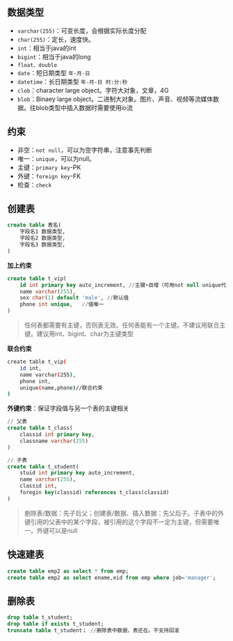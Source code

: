 ## 数据类型
- `varchar(255)`：可变长度，会根据实际长度分配
- `char(255)`：定长，速度快。
- `int`：相当于java的int
- `bigint`：相当于java的long
- `float、double`
- `date`：短日期类型 `年-月-日`
- `datetime`：长日期类型 `年-月-日 时:分:秒`
- `clob`：character large object。字符大对象，文章，4G
- `blob`：Binaey large object。二进制大对象。图片、声音、视频等流媒体数据。往blob类型中插入数据时需要使用io流

## 约束
- 非空：`not null`，可以为空字符串，注意事先判断
- 唯一：`unique`，可以为null。
- 主键：`primary key`-PK
- 外键：`foreign key`-FK
- 检查：`check`

## 创建表
```sql
create table 表名(
    字段名1 数据类型,
    字段名2 数据类型,
    字段名3 数据类型,
)
```
**加上约束**
```sql
create table t_vip(
    id int primary key auto_increment, //主键+自增（可用not null unique代替primary key）
    name varchar(255), 
    sex char(1) default 'male',	//默认值
    phone int unique,   //值唯一
)
```
>任何表都需要有主键，否则表无效。任何表能有一个主键。不建议用联合主键。建议用int、bigint、char为主键类型

**联合约束**
```bash
create table t_vip(
    id int,
    name varchar(255), 
    phone int,
    unique(name,phone)//联合约束
)
```
**外键约束**：保证字段值与另一个表的主键相关
```sql
// 父表
create table t_class(
    classid int primary key,
    classname varchar(255)
)

// 子表
create table t_student(
    stuid int primary key auto_increment,
    name varchar(255),
    classid int,
    foregin key(classid) references t_class(classid)
)
```
> 删除表/数据：先子后父；创建表/数据、插入数据：先父后子。子表中的外键引用的父表中的某个字段，被引用的这个字段不一定为主键，但需要唯一。外键可以是null




## 快速建表
```sql
create table emp2 as select * from emp;
create table emp2 as select ename,eid from emp where job='manager';
```

## 删除表
```sql
drop table t_student;
drop table if exists t_student;
truncate table t_student； //删除表中数据，表还在。不支持回滚
```